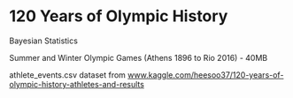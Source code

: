 # 120 Years of Olympic History

Bayesian Statistics

Summer and Winter Olympic Games (Athens 1896 to Rio 2016) - 40MB

athlete_events.csv dataset from www.kaggle.com/heesoo37/120-years-of-olympic-history-athletes-and-results

